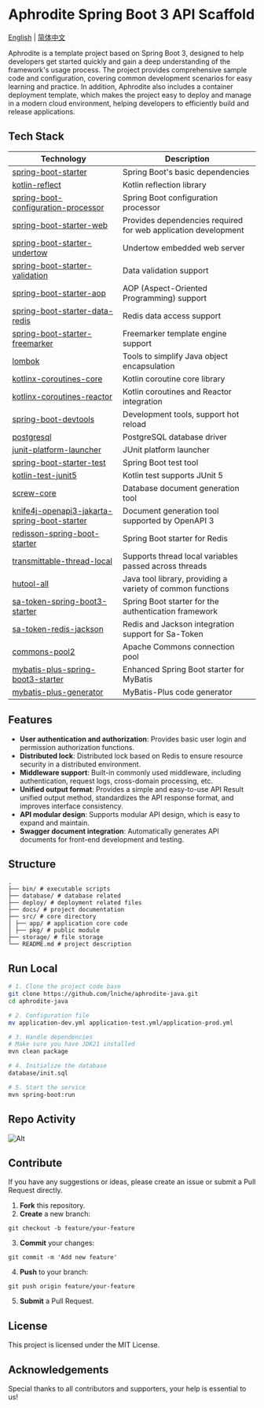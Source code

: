 # Aphrodite Spring Boot 3 API Scaffold

[English](README.md) | [简体中文](README-zh.md)

Aphrodite is a template project based on Spring Boot 3, designed to help developers get started
quickly and gain a deep understanding of the framework's usage process. The project provides comprehensive sample code
and configuration, covering common development scenarios for easy learning and practice. In addition, Aphrodite also
includes a container deployment template, which makes the project easy to deploy and manage in a modern cloud
environment, helping developers to efficiently build and release applications.

## Tech Stack

| Technology                                                                                                                                       | Description                                                    |
|--------------------------------------------------------------------------------------------------------------------------------------------------|----------------------------------------------------------------|
| [spring-boot-starter](https://spring.io/projects/spring-boot)                                                                                    | Spring Boot's basic dependencies                               |
| [kotlin-reflect](https://kotlinlang.org/api/latest/jvm/stdlib/kotlin.reflect/)                                                                   | Kotlin reflection library                                      |
| [spring-boot-configuration-processor](https://docs.spring.io/spring-boot/docs/current/reference/html/boot-features-configuration-processor.html) | Spring Boot configuration processor                            |
| [spring-boot-starter-web](https://spring.io/projects/spring-boot)                                                                                | Provides dependencies required for web application development |
| [spring-boot-starter-undertow](https://spring.io/projects/spring-boot)                                                                           | Undertow embedded web server                                   |
| [spring-boot-starter-validation](https://spring.io/projects/spring-boot)                                                                         | Data validation support                                        |
| [spring-boot-starter-aop](https://spring.io/projects/spring-boot)                                                                                | AOP (Aspect-Oriented Programming) support                      |
| [spring-boot-starter-data-redis](https://spring.io/projects/spring-data-redis)                                                                   | Redis data access support                                      |
| [spring-boot-starter-freemarker](https://spring.io/projects/spring-boot)                                                                         | Freemarker template engine support                             |
| [lombok](https://projectlombok.org/)                                                                                                             | Tools to simplify Java object encapsulation                    |
| [kotlinx-coroutines-core](https://kotlinlang.org/docs/coroutines-overview.html)                                                                  | Kotlin coroutine core library                                  |
| [kotlinx-coroutines-reactor](https://kotlinlang.org/docs/coroutines-guide.html#reactor)                                                          | Kotlin coroutines and Reactor integration                      |
| [spring-boot-devtools](https://docs.spring.io/spring-boot/docs/current/reference/html/using.html#using-boot-devtools)                            | Development tools, support hot reload                          |
| [postgresql](https://jdbc.postgresql.org/)                                                                                                       | PostgreSQL database driver                                     |
| [junit-platform-launcher](https://junit.org/junit5/docs/current/user-guide/#overview-platform-launcher)                                          | JUnit platform launcher                                        |
| [spring-boot-starter-test](https://spring.io/projects/spring-boot)                                                                               | Spring Boot test tool                                          |
| [kotlin-test-junit5](https://kotlinlang.org/docs/junit-5.html)                                                                                   | Kotlin test supports JUnit 5                                   |
| [screw-core](https://github.com/ban-jie/screw)                                                                                                   | Database document generation tool                              |
| [knife4j-openapi3-jakarta-spring-boot-starter](https://knife4j.github.io/knife4j/)                                                               | Document generation tool supported by OpenAPI 3                |
| [redisson-spring-boot-starter](https://github.com/redisson/redisson)                                                                             | Spring Boot starter for Redis                                  |
| [transmittable-thread-local](https://github.com/alibaba/transmittable-thread-local)                                                              | Supports thread local variables passed across threads          |
| [hutool-all](https://github.com/dromara/hutool)                                                                                                  | Java tool library, providing a variety of common functions     |
| [sa-token-spring-boot3-starter](https://github.com/dromara/sa-token)                                                                             | Spring Boot starter for the authentication framework           |
| [sa-token-redis-jackson](https://github.com/dromara/sa-token)                                                                                    | Redis and Jackson integration support for Sa-Token             |
| [commons-pool2](https://commons.apache.org/proper/commons-pool/)                                                                                 | Apache Commons connection pool                                 |
| [mybatis-plus-spring-boot3-starter](https://mp.baomidou.com/)                                                                                    | Enhanced Spring Boot starter for MyBatis                       |
| [mybatis-plus-generator](https://mp.baomidou.com/guide/generator.html)                                                                           | MyBatis-Plus code generator                                    |

## Features

- **User authentication and authorization**: Provides basic user login and permission authorization functions.
- **Distributed lock**: Distributed lock based on Redis to ensure resource security in a distributed environment.
- **Middleware support**: Built-in commonly used middleware, including authentication, request logs, cross-domain
  processing, etc.
- **Unified output format**: Provides a simple and easy-to-use API Result unified output method, standardizes the API
  response format, and improves interface consistency.
- **API modular design**: Supports modular API design, which is easy to expand and maintain.
- **Swagger document integration**: Automatically generates API documents for front-end development and testing.

## Structure

```
.
├── bin/ # executable scripts
├── database/ # database related
├── deploy/ # deployment related files
├── docs/ # project documentation
├── src/ # core directory
│ ├── app/ # application core code
│ ├── pkg/ # public module
├── storage/ # file storage
└── README.md # project description

```

## Run Local

```bash
# 1. Clone the project code base
git clone https://github.com/lniche/aphrodite-java.git
cd aphrodite-java

# 2. Configuration file
mv application-dev.yml application-test.yml/application-prod.yml

# 3. Handle dependencies
# Make sure you have JDK21 installed
mvn clean package

# 4. Initialize the database
database/init.sql

# 5. Start the service
mvn spring-boot:run
```

## Repo Activity

![Alt](https://repobeats.axiom.co/api/embed/77051c15d804671897e92ca568506d5a088f0dca.svg "Repobeats analytics image")

## Contribute

If you have any suggestions or ideas, please create an issue or submit a Pull Request directly.

1. **Fork** this repository.
2. **Create** a new branch:

```
git checkout -b feature/your-feature
```

3. **Commit** your changes:

```
git commit -m 'Add new feature'
```

4. **Push** to your branch:

```
git push origin feature/your-feature
```

5. **Submit** a Pull Request.

## License

This project is licensed under the MIT License.

## Acknowledgements

Special thanks to all contributors and supporters, your help is essential to us!
